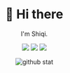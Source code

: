 <h1 align="center">👋 Hi there</h1>

<p align="center">I'm Shiqi.</p>

<p align="center">
<img src="https://komarev.com/ghpvc/?username=lolimay&color=green" />
<img src="http://img.shields.io/badge/Open%20Source-%E2%9D%A4-green" />
<img src="https://img.shields.io/badge/Dalk-blue" />
</p>

<p align="center"> <img src="https://github-readme-stats.vercel.app/api?username=lolimay&show_icons=true&hide_title=true&bg_color=ffffff&hide_border=true" alt="github stat" /> </p>

